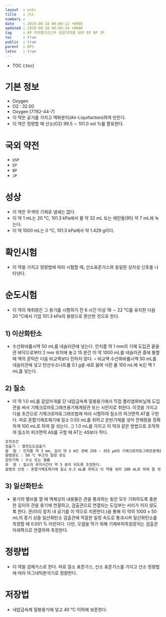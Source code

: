 ```yaml
---
layout  : wiki
title   : 산소
summary : 
date    : 2019-09-18 00:00:12 +0900
updated : 2019-09-18 00:00:34 +0900
tag     : KP 의약품각조1부 원료의약품 USP EP BP JP
toc     : true
public  : true
parent  : KP3
latex   : true
---
```

* TOC
{:toc}

# 기본 정보

* Oxygen
* O2 : 32.00
* Oxygen [7782-44-7]
* 이 약은 공기를 가지고 액화분리(Air-Liquifaction)하여 만든다.
* 이 약은 정량할 때 산소(O2) 99.5 ∼ 101.0 vol %를 함유한다.

# 국외 약전

* ` USP `
* ` EP `
* ` BP `
* ` JP `

# 성상

* 이 약은 무색의 기체로 냄새는 없다.
* 이 약 1 mL는 20 ℃, 101.3 kPa에서 물 약 32 mL 또는 에탄올(95) 약 7 mL에 녹는다.
* 이 약 1000 mL는 0 ℃, 101.3 kPa에서 약 1.429 g이다.

# 확인시험

* 이 약을 가지고 정량법에 따라 시험할 때, 산소표준가스와 동일한 상자성 신호를 나타낸다.

# 순도시험

* 이 약의 채취량은 그 용기를 시험하기 전 6 시간 이상 18 ∼ 22 ℃를 유지한 다음 20 ℃에서 기압 101.3 kPa의 용량으로 환산한 것으로 한다.

## 1) 이산화탄소

* 수산화바륨시액 50 mL를 네슬러관에 넣는다.  안지름 약 1 mm의 기체 도입관 끝을 관 바닥으로부터 2 mm 위치에 놓고 15 분간 이 약 1000 mL를 네슬러관 중에 통할 때 액의 혼탁은 다음 비교액보다 진하지 않다.
◦ 비교액  수산화바륨시액 50 mL를 네슬러관에 넣고 탄산수소나트륨 0.1 g을 새로 끓여 식힌 물 100 mL에 녹인 액 1 mL를 넣는다.

## 2) 질소

* 이 약 1.0 mL를 감압마개를 단 내압금속제 밀봉용기에서 직접 폴리염화비닐제 도입관을 써서 기체크로마토그래프용기체계량관 또는 시린지로 취한다. 이것을 가지고 다음 조건으로 기체크로마토그래프법에 따라 시험하여 질소의 피크면적 AT를 구한다. 따로 혼합기체조제기에 질소 0.50 mL를 취하고 운반기체를 넣어 전체량을 정확하게 100 mL로 하여 잘 섞는다. 그 1.0 mL를 가지고 이 약과 같은 방법으로 조작하여 질소의 피크면적 AS를 구할 때 AT는 AS보다 작다.
```sh
조작조건
검출기 : 열전도도검출기
칼  럼 : 안지름 약 3 mm, 길이 약 3 m인 관에 250 ∼ 355 μm의 기체크로마토그래프용제올라이트 (공경 0.5 nm)를 충전한다.
칼럼온도 : 50 ℃ 부근의 일정 온도
운반기체 : 수소 또는 헬륨
유  량 : 질소의 유지시간이 약 5 분이 되도록 조정한다.
칼럼의 선정 : 혼합기체조제기에 질소 0.5 mL를 취하고 이 약을 넣어 100 mL로 하여 잘 섞는다. 그 1.0 mL를 가지고 위의 조건으로 조작할 때 산소, 질소의 순서로 유출하고 각각의 피크가 완전하게 분리하는 것을 쓴다.
```

## 3) 일산화탄소  

* 용기의 밸브를 열 때 액체상의 내용물은 관을 통과하는 동안 모두 기화하도록 충분한 길이의 관을 용기에 연결하고, 검출관으로 연결되는 도입부는 서리가 끼지 않도록 한다. 관(미리 장치 내 공기를 이 약으로 치환한다.)을 통해 이 약의 1000 ± 50 mL의 증기 상을 일산화탄소 검출관에 적절한 일정 속도로 통과시켜 일산화탄소를 측정할 때 0.001 % 미만이다. 다만, 오염을 막기 위해 기체부피측정장치는 검출관 아래쪽으로 연결하여 측정한다.

# 정량법

* 이 약을 검체가스로 한다. 따로 질소 표준가스, 산소 표준가스를 가지고 산소 정량법에 따라 마그네틱분석기로 정량한다.

# 저장법

* 내압금속제 밀봉용기에 넣고 40 ℃ 이하에 보존한다.
